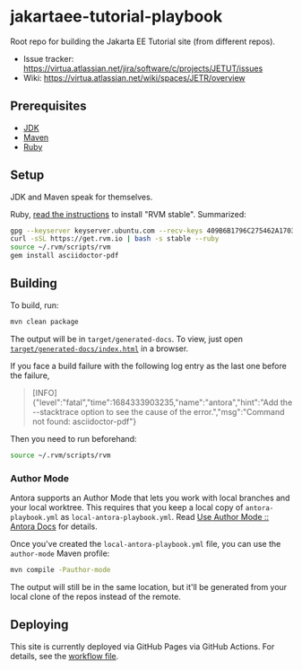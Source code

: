 # jakartaee-tutorial-playbook

Root repo for building the Jakarta EE Tutorial site (from different repos).

- Issue tracker: https://virtua.atlassian.net/jira/software/c/projects/JETUT/issues
- Wiki: https://virtua.atlassian.net/wiki/spaces/JETR/overview

## Prerequisites

- [JDK](https://jdk.java.net/)
- [Maven](https://maven.apache.org/)
- [Ruby](https://rvm.io/)

## Setup

JDK and Maven speak for themselves.

Ruby, [read the instructions](https://rvm.io/rvm/install) to install "RVM stable". Summarized:

```bash
gpg --keyserver keyserver.ubuntu.com --recv-keys 409B6B1796C275462A1703113804BB82D39DC0E3 7D2BAF1CF37B13E2069D6956105BD0E739499BDB
curl -sSL https://get.rvm.io | bash -s stable --ruby
source ~/.rvm/scripts/rvm
gem install asciidoctor-pdf
```

## Building

To build, run:

```bash
mvn clean package
```

The output will be in `target/generated-docs`. To view, just open [`target/generated-docs/index.html`](target/generated-docs/index.html) in a browser.

If you face a build failure with the following log entry as the last one before the failure,

> [INFO] {"level":"fatal","time":1684333903235,"name":"antora","hint":"Add the --stacktrace option to see the cause of the error.","msg":"Command not found: asciidoctor-pdf"}

Then you need to run beforehand:

```bash
source ~/.rvm/scripts/rvm
```

### Author Mode

Antora supports an Author Mode that lets you work with local branches and your local worktree.
This requires that you keep a local copy of `antora-playbook.yml` as `local-antora-playbook.yml`.
Read [Use Author Mode :: Antora Docs](https://docs.antora.org/antora/latest/playbook/author-mode/) for details. 

Once you've created the `local-antora-playbook.yml` file, you can use the `author-mode` Maven profile:

```bash
mvn compile -Pauthor-mode
```

The output will still be in the same location, but it'll be generated from your local clone of the repos instead of the remote.

## Deploying

This site is currently deployed via GitHub Pages via GitHub Actions. For details, see the [workflow file](.github/workflows/build-and-deploy.yml).
